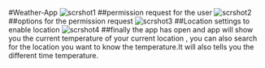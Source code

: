 #Weather-App
![scrshot1](https://user-images.githubusercontent.com/98972081/153363101-fcfdae86-6ab1-4160-9b9d-8863bec0a643.jpg)
##permission request for the user
![scrshot2](https://user-images.githubusercontent.com/98972081/153363196-c6b86583-e9e0-4725-89d1-36c54434464f.jpg)
##options for the permission request
![scrshot3](https://user-images.githubusercontent.com/98972081/153363361-3a123d0b-e3d1-476c-972d-14ae2606a508.jpg)
##Location settings to enable location
![scrshot4](https://user-images.githubusercontent.com/98972081/153363458-c0119417-0d95-47e5-8920-e16f68f74b55.jpg)
##finally the app has open and app will show you the current temperature of your current location , you can also search for the location you want to know the temperature.It will also tells you the different time temperature.


